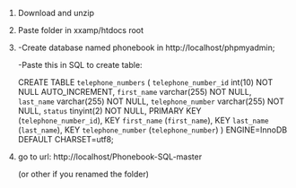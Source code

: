 1. Download and unzip

2. Paste folder in xxamp/htdocs root

3. -Create database named phonebook in http://localhost/phpmyadmin;

   -Paste this in SQL to create table:

    CREATE TABLE `telephone_numbers` (
      `telephone_number_id` int(10) NOT NULL AUTO_INCREMENT,
      `first_name` varchar(255) NOT NULL,
      `last_name` varchar(255) NOT NULL,
      `telephone_number` varchar(255) NOT NULL,
      `status` tinyint(2) NOT NULL,
      PRIMARY KEY (`telephone_number_id`),
      KEY `first_name` (`first_name`),
      KEY `last_name` (`last_name`),
      KEY `telephone_number` (`telephone_number`)
) ENGINE=InnoDB DEFAULT CHARSET=utf8;


4. go to url: http://localhost/Phonebook-SQL-master

   (or other if you renamed the folder)

